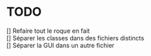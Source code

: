 # TODO

[] Refaire tout le roque en fait  
[] Séparer les classes dans des fichiers distincts  
[] Séparer la GUI dans un autre fichier  
